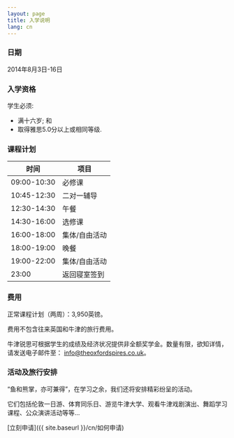 ```yaml
---
layout: page
title: 入学说明
lang: cn
---
```


### 日期

2014年8月3日-16日

### 入学资格

学生必须:

- 满十六岁; 和
- 取得雅思5.0分以上或相同等级.

### 课程计划

|时间       |项目                           |
|-----------|-------------------------------|
|09:00-10:30|必修课                         |
|10:45-12:30|二对一辅导                     |
|12:30-14:30|午餐                           |
|14:30-16:00|选修课                         |
|16:00-18:00|集体/自由活动                  |
|18:00-19:00|晚餐                           |
|19:00-22:00|集体/自由活动                  |
|23:00      |返回寝室签到                   |

### 费用

正常课程计划（两周）：3,950英镑。

<p class="message">
费用不包含往来英国和牛津的旅行费用。
</p>

牛津锐思可根据学生的成绩及经济状况提供非全额奖学金。数量有限，欲知详情，请发送电子邮件至： [info@theoxfordspires.co.uk](mailto:info@theoxfordspires.co.uk)。

### 活动及旅行安排

“鱼和熊掌，亦可兼得”，在学习之余，我们还将安排精彩纷呈的活动。

它们包括伦敦一日游、体育同乐日、游览牛津大学、观看牛津戏剧演出、舞蹈学习课程、公众演讲活动等等…


[立刻申请]({{ site.baseurl }}/cn/如何申请)
